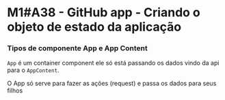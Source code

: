 # M1#A38 - GitHub app - Criando o objeto de estado da aplicação

### Tipos de componente App e App Content
`App` é um container component ele só está passando os dados vindo da api para o `AppContent`.

O App só serve para fazer as ações (request) e passa os dados para seus filhos
